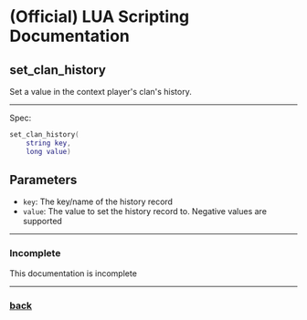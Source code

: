 
# (Official) LUA Scripting Documentation

## set_clan_history

Set a value in the context player's clan's history.

___

Spec:

```lua
set_clan_history(
	string key,
	long value)
```

## Parameters

- `key`: The key/name of the history record
- `value`: The value to set the history record to. Negative values are supported

___

### Incomplete

This documentation is incomplete

___

### [back](../history)
